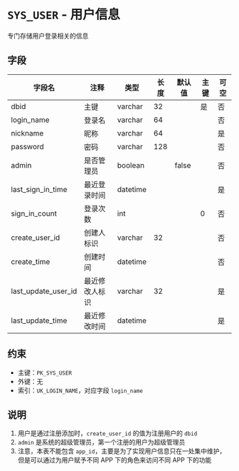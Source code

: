 # `SYS_USER` - 用户信息

专门存储用户登录相关的信息

## 字段

| 字段名              | 注释           | 类型     | 长度 | 默认值 | 主键 | 可空 |
| ------------------- | -------------- | -------- | ---- | ------ | ---- | ---- |
| dbid                | 主键           | varchar  | 32   |        | 是   | 否   |
| login_name          | 登录名         | varchar  | 64   |        |      | 否   |
| nickname            | 昵称           | varchar  | 64   |        |      | 是   |
| password            | 密码           | varchar  | 128  |        |      | 否   |
| admin               | 是否管理员     | boolean  |      | false  |      | 否   |
| last_sign_in_time   | 最近登录时间   | datetime |      |        |      | 是   |
| sign_in_count       | 登录次数       | int      |      |        | 0    | 否   |
| create_user_id      | 创建人标识     | varchar  | 32   |        |      | 否   |
| create_time         | 创建时间       | datetime |      |        |      | 否   |
| last_update_user_id | 最近修改人标识 | varchar  | 32   |        |      | 是   |
| last_update_time    | 最近修改时间   | datetime |      |        |      | 是   |

## 约束

* 主键：`PK_SYS_USER`
* 外键：无
* 索引：`UK_LOGIN_NAME`，对应字段 `login_name`

## 说明

1. 用户是通过注册添加时，`create_user_id` 的值为注册用户的 `dbid`
2. `admin` 是系统的超级管理员，第一个注册的用户为超级管理员
3. 注意，本表不能包含 `app_id`，主要是为了实现用户信息只在一处集中维护，但是可以通过为用户赋予不同 APP 下的角色来访问不同 APP 下的功能
